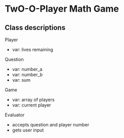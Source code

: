 # TwO-O-Player Math Game
## Class descriptions

Player
- var: lives remaining

Question
- var: number_a
- var: number_b
- var: sum

Game
- var: array of players
- var: current player

Evaluator
- accepts question and player number
- gets user input